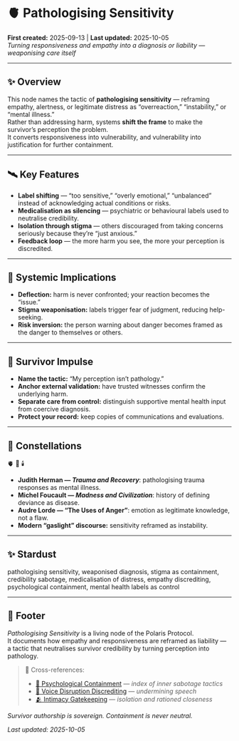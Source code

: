 # 🫀 Pathologising Sensitivity  
**First created:** 2025-09-13 | **Last updated:** 2025-10-05  
*Turning responsiveness and empathy into a diagnosis or liability — weaponising care itself*  

---

## ✨ Overview  

This node names the tactic of **pathologising sensitivity** — reframing empathy, alertness, or legitimate distress as “overreaction,” “instability,” or “mental illness.”  
Rather than addressing harm, systems **shift the frame** to make the survivor’s perception the problem.  
It converts responsiveness into vulnerability, and vulnerability into justification for further containment.  

---

## 🛰️ Key Features  

- **Label shifting** — “too sensitive,” “overly emotional,” “unbalanced” instead of acknowledging actual conditions or risks.  
- **Medicalisation as silencing** — psychiatric or behavioural labels used to neutralise credibility.  
- **Isolation through stigma** — others discouraged from taking concerns seriously because they’re “just anxious.”  
- **Feedback loop** — the more harm you see, the more your perception is discredited.  

---

## 🪼 Systemic Implications  

- **Deflection:** harm is never confronted; your reaction becomes the “issue.”  
- **Stigma weaponisation:** labels trigger fear of judgment, reducing help-seeking.  
- **Risk inversion:** the person warning about danger becomes framed as the danger to themselves or others.  

---

## 🌱 Survivor Impulse  

- **Name the tactic:** “My perception isn’t pathology.”  
- **Anchor external validation:** have trusted witnesses confirm the underlying harm.  
- **Separate care from control:** distinguish supportive mental health input from coercive diagnosis.  
- **Protect your record:** keep copies of communications and evaluations.  

---

## 🌌 Constellations  

🫀 🧠 🕯️  
- **Judith Herman — *Trauma and Recovery***: pathologising trauma responses as mental illness.  
- **Michel Foucault — *Madness and Civilization***: history of defining deviance as disease.  
- **Audre Lorde — “The Uses of Anger”**: emotion as legitimate knowledge, not a flaw.  
- **Modern “gaslight” discourse:** sensitivity reframed as instability.  

---

## ✨ Stardust  

pathologising sensitivity, weaponised diagnosis, stigma as containment, credibility sabotage, medicalisation of distress, empathy discrediting, psychological containment, mental health labels as control  

---

## 🏮 Footer  

*Pathologising Sensitivity* is a living node of the Polaris Protocol.  
It documents how empathy and responsiveness are reframed as liability — a tactic that neutralises survivor credibility by turning perception into pathology.  

> 📡 Cross-references:
> 
> - [🧠 Psychological Containment](./README.md) — *index of inner sabotage tactics*  
> - [👅 Voice Disruption Discrediting](../../Metadata_Sabotage_Network/Narrative_And_Psych_Ops/👅_Voice_Disruption_Discrediting/README.md) — *undermining speech*  
> - [🫂 Intimacy Gatekeeping](./🫂_intimacy_gatekeeping.md) — *isolation and rationed closeness*  

*Survivor authorship is sovereign. Containment is never neutral.*  

_Last updated: 2025-10-05_
